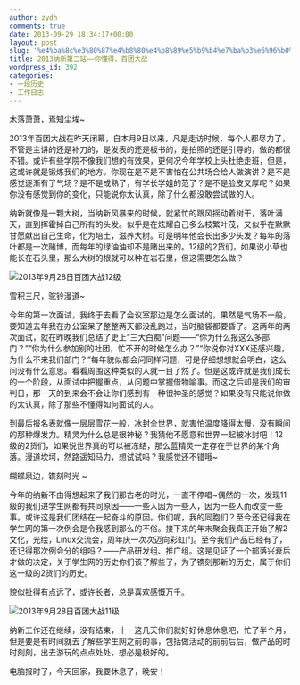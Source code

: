 ```yaml
---
author: zydh
comments: true
date: 2013-09-29 18:34:17+00:00
layout: post
slug: '%e4%ba%8c%e3%80%87%e4%b8%80%e4%b8%89%e5%b9%b4%e7%ba%b3%e6%96%b0%e7%ac%ac%e4%ba%8c%e7%ab%99-%e4%bd%a0%e6%87%82%e5%be%97%ef%bc%8c%e7%99%be%e5%9b%a2%e5%a4%a7%e6%88%98'
title: 2013纳新第二站——你懂得，百团大战
wordpress_id: 392
categories:
- 一段历史
- 工作日志
---
```


木落萧萧，焉知尘埃~




2013年百团大战在昨天闭幕，自本月9日以来，凡是走访时候，每个人都尽力了，不管是主讲的还是补刀的，是发表的还是板书的，是拍照的还是引导的，做的都很不错。或许有些学院不像我们想的有效果，更何况今年学校上头杜绝走班，但是，这或许就是锻炼我们的地方。你现在是不是不害怕在公共场合给人做演讲？是不是感觉逐渐有了气场？是不是成熟了，有学长学姐的范了？是不是脸皮又厚呢？如果你没有感觉到你的变化，只能说你太认真，除了什么都没敢尝试做的人。




纳新就像是一颗大树，当纳新风暴来的时候，就紧忙的跟风摇动着树干，落叶满天，直到挥霍掉自己所有的头发。似乎是在炫耀自己多么枝繁叶茂，又似乎在默默甘愿献出自己生命，化为培土，滋养大树。可是明年他会长出多少头发？每年的落叶都是一次赌博，而每年的绿油油却不是赌出来的。12级的2货们，如果说小草也能长在石头里，那么大树的根就可以种在岩石里，但这需要怎么做？




![2013年9月28日百团大战12级](http://sailboat.ldustu.com/uploads/2013/09/IMG_7478-300x200.jpg)




雪积三尺，驼铃漫道~




今年的第一次面试，我终于去看了会议室那边是怎么面试的，果然是气场不一般，要知道去年我在办公室呆了整整两天都没乱跑过，当时脑袋都要昏了。这两年的两次面试，就在昨晚我们总结了史上“三大白痴”问题——“你为什么报这么多部门？”“你为什么参加别的社团，忙不开的时候怎么办？”“你说你对XXX还感兴趣，为什么不来我们部门？”每年貌似都会问同样问题，可是仔细想想就会明白，这么问没有什么意思。看看周围这种类似的人就一目了然了。但是这或许就是我们成长的一个阶段，从面试中把握重点，从问题中掌握借物喻事。而这之后却是我们的审判日，那一天的到来会不会让你们感到有一种很神圣的感觉？如果没有只能说你做的太认真，除了那些不懂得如何面试的人。




到最后报名表就像一层层雪花一般，冰封全世界，就害怕温度降得太慢，没有瞬间的那种爆发力。精灵为什么总是很神秘？我猜他不愿意和世界一起被冰封吧！12级的2货们，如果说世界真的可以被冻结，那么蓝精灵一定存在于世界的某个角落。漫道坎坷，然路遥知马力，想试试吗？我感觉还不错哦~




蝴蝶泉边，镌刻时光 ~




今年的纳新不由得想起来了我们那古老的时光，一直不停唱~偶然的一次，发现11级的我们进学生网都有共同原因——一些人因为一些人，因为一些人而改变一些事。或许这是我们团结在一起奋斗的原因。你们呢，我的同胞们？至今还记得我在学生网的第一次例会是令我感到那么的不俗。接下来的年末聚会我真正开始了解2文化，光绘，Linux交流会，周年庆一次次迈向彩虹门。至今我们产品已经有了，还记得那次例会分的组吗？——产品研发组、推广组。这是见证了一个部落兴衰后才做的决定，关于学生网的历史你们该了解些了，为了镌刻那新的历史，属于你们这一级的2货们的历史。




貌似扯得有点远了，或许长者，总是喜欢感慨万千。




![2013年9月28日百团大战11级](http://sailboat.ldustu.com/uploads/2013/09/IMG_7485-300x200.jpg)




纳新工作还在继续，没有结束，十一这几天你们就好好休息休息吧，忙了半个月，但是要是有时间就去了解些学生网之前的事，包括做活动的前前后后，做产品的时时刻刻，出去游玩的点点处处，想必是极好的。




电脑报时了，今天回家，我要休息了，晚安！






